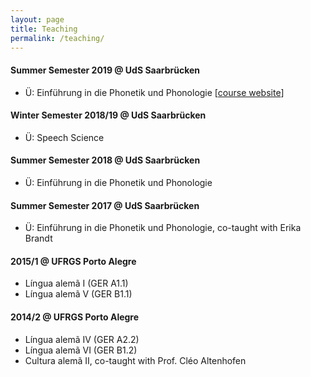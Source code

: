 ```yaml
---
layout: page
title: Teaching
permalink: /teaching/
---
```


#### Summer Semester 2019 @ UdS Saarbrücken
 <ul>
   <li>Ü: Einführung in die Phonetik und Phonologie [<a href="http://www.coli.uni-saarland.de/courses/einf_phon_phon/2019_SS/phonphon.html" target="_blank" rel="noopener">course website</a>]</li>
 </ul>

#### Winter Semester 2018/19 @ UdS Saarbrücken
 <ul>
   <li>Ü: Speech Science</li>
 </ul> 
 
#### Summer Semester 2018 @ UdS Saarbrücken
 <ul>
   <li>Ü: Einführung in die Phonetik und Phonologie</li>
 </ul> 

#### Summer Semester 2017 @ UdS Saarbrücken
 <ul>
  <li>Ü: Einführung in die Phonetik und Phonologie, co-taught with Erika Brandt</li>
 </ul> 
  
#### 2015/1 @ UFRGS Porto Alegre
 <ul>
  <li>Língua alemã I (GER A1.1)</li>
  <li>Língua alemã V (GER B1.1)</li>
 </ul> 
 
#### 2014/2 @ UFRGS Porto Alegre
 <ul>
  <li>Língua alemã IV (GER A2.2)</li>
  <li>Língua alemã VI (GER B1.2)</li>
  <li>Cultura alemã II, co-taught with Prof. Cléo Altenhofen</li>
 </ul> 
